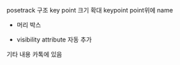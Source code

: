 posetrack 구조
key point 크기 확대
keypoint point위에 name

- 머리 박스

* visibility attribute 자동 추가

기타 내용 카톡에 있음
